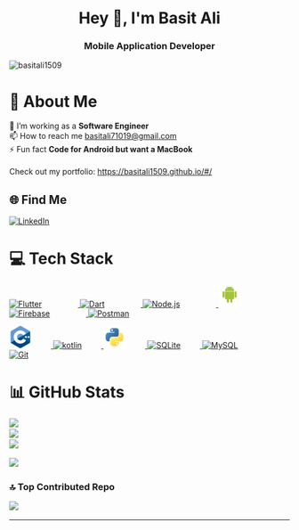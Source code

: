 <h1 align="center">Hey 👋, I'm Basit Ali</h1>
<h3 align="center">Mobile Application Developer</h3>

<p align="left"> <img src="https://komarev.com/ghpvc/?username=basitali1509&label=Profile%20views&color=0e75b6&style=flat" alt="basitali1509" /> </p>

# 💫 About Me
🔭 I’m working as a <b>Software Engineer</b><br>📫 How to reach me basitali71019@gmail.com<br>⚡ Fun fact <b>Code for Android but want a MacBook</b><br><br>Check out my portfolio: https://basitali1509.github.io/#/


## 🌐 Find Me
[![LinkedIn](https://img.shields.io/badge/LinkedIn-%230077B5.svg?logo=linkedin&logoColor=white)](https://www.linkedin.com/in/basit-ali-code404/) 

# 💻 Tech Stack

<p align="left"> 

<a href="https://flutter.dev" target="_blank" rel="noreferrer">
  <img src="https://www.vectorlogo.zone/logos/flutterio/flutterio-icon.svg" alt="Flutter" width="40" height="40" style="margin-right: 65px;" />
</a>
<a href="https://dart.dev" target="_blank" rel="noreferrer">
  <img src="https://www.vectorlogo.zone/logos/dartlang/dartlang-icon.svg" alt="Dart" width="40" height="40" style="margin-right: 65px;" />
</a>
<a href="https://nodejs.org" target="_blank" rel="noreferrer">
  <img src="https://www.vectorlogo.zone/logos/nodejs/nodejs-icon.svg" alt="Node.js" width="40" height="40" style="margin-right: 65px;" />
</a>
  <a href="https://developer.android.com" target="_blank" rel="noreferrer">
  <img src="https://raw.githubusercontent.com/devicons/devicon/master/icons/android/android-original-wordmark.svg" alt="android" width="40" height="40" style="margin-right: 65px;" />
</a>
<a href="https://firebase.google.com" target="_blank" rel="noreferrer">
  <img src="https://www.vectorlogo.zone/logos/firebase/firebase-icon.svg" alt="Firebase" width="40" height="40" style="margin-right: 65px;" />
</a>
<a href="https://www.postman.com" target="_blank" rel="noreferrer">
  <img src="https://www.vectorlogo.zone/logos/getpostman/getpostman-icon.svg" alt="Postman" width="40" height="40" style="margin-right: 65px;" />
</a>
  
<a href="https://www.w3schools.com/cpp/" target="_blank" rel="noreferrer"> <img src="https://raw.githubusercontent.com/devicons/devicon/master/icons/cplusplus/cplusplus-original.svg" alt="cplusplus" width="40" height="40" style="margin-right: 35px;" />
</a>
<a href="https://kotlinlang.org" target="_blank" rel="noreferrer">
  <img src="https://www.vectorlogo.zone/logos/kotlinlang/kotlinlang-icon.svg" alt="kotlin" width="40" height="38" style="margin-right: 35px;" />
</a>
<a href="https://www.python.org" target="_blank" rel="noreferrer">
  <img src="https://raw.githubusercontent.com/devicons/devicon/master/icons/python/python-original.svg" alt="python" width="40" height="40" style="margin-right: 35px;" />
</a>
<a href="https://www.sqlite.org" target="_blank" rel="noreferrer">
  <img src="https://www.vectorlogo.zone/logos/sqlite/sqlite-icon.svg" alt="SQLite" width="40" height="40" style="margin-right: 35px;" />
</a>
<a href="https://www.mysql.com" target="_blank" rel="noreferrer">
  <img src="https://www.vectorlogo.zone/logos/mysql/mysql-icon.svg" alt="MySQL" width="40" height="40" style="margin-right: 35px;" />
</a>
<a href="https://git-scm.com" target="_blank" rel="noreferrer">
  <img src="https://www.vectorlogo.zone/logos/git-scm/git-scm-icon.svg" alt="Git" width="40" height="40" style="margin-right: 35px;" />
</a>
</p>


# 📊 GitHub Stats
![](https://github-readme-stats.vercel.app/api?username=basitali1509&theme=radical&hide_border=false&include_all_commits=false&count_private=false)<br/>
![](https://github-readme-streak-stats.herokuapp.com/?user=basitali1509&theme=radical&hide_border=false)<br/>
![](https://github-readme-stats.vercel.app/api/top-langs/?username=basitali1509&theme=radical&hide_border=false&include_all_commits=false&count_private=false&layout=compact)


![](https://quotes-github-readme.vercel.app/api?type=horizontal&theme=radical)

### 🔝 Top Contributed Repo
![](https://github-contributor-stats.vercel.app/api?username=basitali1509&limit=5&theme=dark&combine_all_yearly_contributions=true)

---

<!-- Proudly created with GPRM ( https://gprm.itsvg.in ) -->
